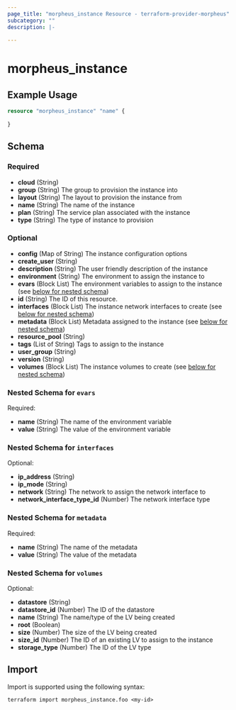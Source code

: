 ```yaml
---
page_title: "morpheus_instance Resource - terraform-provider-morpheus"
subcategory: ""
description: |-
  
---
```


# morpheus_instance



## Example Usage

```terraform
resource "morpheus_instance" "name" {
  
}
```

<!-- schema generated by tfplugindocs -->
## Schema

### Required

- **cloud** (String)
- **group** (String) The group to provision the instance into
- **layout** (String) The layout to provision the instance from
- **name** (String) The name of the instance
- **plan** (String) The service plan associated with the instance
- **type** (String) The type of instance to provision

### Optional

- **config** (Map of String) The instance configuration options
- **create_user** (String)
- **description** (String) The user friendly description of the instance
- **environment** (String) The environment to assign the instance to
- **evars** (Block List) The environment variables to assign to the instance (see [below for nested schema](#nestedblock--evars))
- **id** (String) The ID of this resource.
- **interfaces** (Block List) The instance network interfaces to create (see [below for nested schema](#nestedblock--interfaces))
- **metadata** (Block List) Metadata assigned to the instance (see [below for nested schema](#nestedblock--metadata))
- **resource_pool** (String)
- **tags** (List of String) Tags to assign to the instance
- **user_group** (String)
- **version** (String)
- **volumes** (Block List) The instance volumes to create (see [below for nested schema](#nestedblock--volumes))

<a id="nestedblock--evars"></a>
### Nested Schema for `evars`

Required:

- **name** (String) The name of the environment variable
- **value** (String) The value of the environment variable


<a id="nestedblock--interfaces"></a>
### Nested Schema for `interfaces`

Optional:

- **ip_address** (String)
- **ip_mode** (String)
- **network** (String) The network to assign the network interface to
- **network_interface_type_id** (Number) The network interface type


<a id="nestedblock--metadata"></a>
### Nested Schema for `metadata`

Required:

- **name** (String) The name of the metadata
- **value** (String) The value of the metadata


<a id="nestedblock--volumes"></a>
### Nested Schema for `volumes`

Optional:

- **datastore** (String)
- **datastore_id** (Number) The ID of the datastore
- **name** (String) The name/type of the LV being created
- **root** (Boolean)
- **size** (Number) The size of the LV being created
- **size_id** (Number) The ID of an existing LV to assign to the instance
- **storage_type** (Number) The ID of the LV type

## Import

Import is supported using the following syntax:

```shell
terraform import morpheus_instance.foo <my-id>
```
